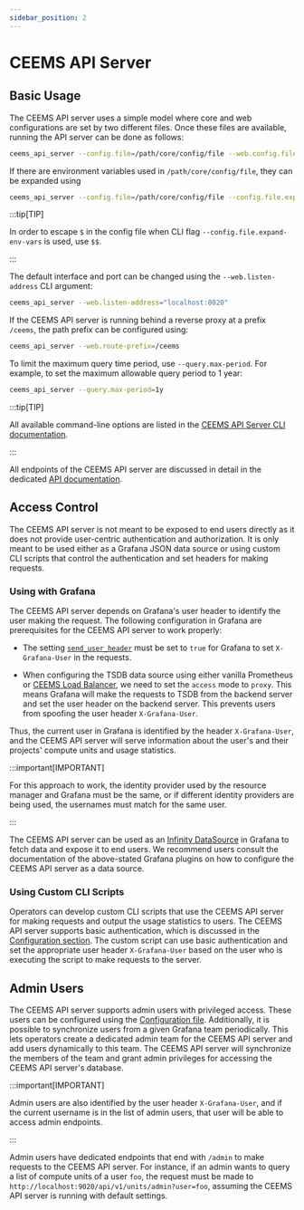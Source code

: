 ```yaml
---
sidebar_position: 2
---
```


# CEEMS API Server

## Basic Usage

The CEEMS API server uses a simple model where core and web configurations are set by
two different files. Once these files are available, running the API server can be done
as follows:

```bash
ceems_api_server --config.file=/path/core/config/file --web.config.file=/path/to/web/config/file
```

If there are environment variables used in `/path/core/config/file`, they can be expanded using

```bash
ceems_api_server --config.file=/path/core/config/file --config.file.expand-env-vars --web.config.file=/path/to/web/config/file
```

:::tip[TIP]

In order to escape `$` in the config file when CLI flag `--config.file.expand-env-vars` is used,
use `$$`.

:::

The default interface and port can be changed using the `--web.listen-address` CLI argument:

```bash
ceems_api_server --web.listen-address="localhost:8020"
```

If the CEEMS API server is running behind a reverse proxy at a prefix `/ceems`, the path prefix can
be configured using:

```bash
ceems_api_server --web.route-prefix=/ceems
```

To limit the maximum query time period, use `--query.max-period`. For example, to set
the maximum allowable query period to 1 year:

```bash
ceems_api_server --query.max-period=1y
```

:::tip[TIP]

All available command-line options are listed in the
[CEEMS API Server CLI documentation](../cli/ceems-api-server.md).

:::

All endpoints of the CEEMS API server are discussed in detail in the dedicated [API documentation](/ceems/api).

## Access Control

The CEEMS API server is not meant to be exposed to end users directly as it does not provide
user-centric authentication and authorization. It is only meant to be used either as
a Grafana JSON data source or using custom CLI scripts that control the authentication
and set headers for making requests.

### Using with Grafana

The CEEMS API server depends on Grafana's user header to identify the user making the
request. The following configuration in Grafana are prerequisites for the CEEMS API server to work properly:

- The setting [`send_user_header`](https://grafana.com/docs/grafana/latest/setup-grafana/configure-grafana/#send_user_header)
must be set to `true` for Grafana to set `X-Grafana-User` in the requests.

- When configuring the TSDB data source using either vanilla Prometheus or
[CEEMS Load Balancer](../components/ceems-lb.md), we need to set the `access` mode to `proxy`.
This means Grafana will make the requests to TSDB from the backend server and set the user header
on the backend server. This prevents users from spoofing the user header `X-Grafana-User`.

Thus, the current user in Grafana is identified by the header `X-Grafana-User`, and the CEEMS
API server will serve information about the user's and their projects' compute units and
usage statistics.

:::important[IMPORTANT]

For this approach to work, the identity provider used by the resource manager
and Grafana must be the same, or if different identity providers are being used,
the usernames must match for the same user.

:::

The CEEMS API server can be used as an
[Infinity DataSource](https://grafana.com/grafana/plugins/yesoreyeram-infinity-datasource/)
in Grafana to fetch data and expose it to end users. We recommend users consult
the documentation of the above-stated Grafana plugins on how to configure the CEEMS API server
as a data source.

### Using Custom CLI Scripts

Operators can develop custom CLI scripts that use the CEEMS API server for making requests
and output the usage statistics to users. The CEEMS API server supports basic authentication,
which is discussed in the [Configuration section](../configuration/basic-auth.md). The custom
script can use basic authentication and set the appropriate user header `X-Grafana-User` based
on the user who is executing the script to make requests to the server.

## Admin Users

The CEEMS API server supports admin users with privileged access. These users can
be configured using the [Configuration file](../configuration/ceems-api-server.md). Additionally, it is
possible to synchronize users from a given Grafana team periodically. This lets
operators create a dedicated admin team for the CEEMS API server and add users dynamically
to this team. The CEEMS API server will synchronize the members of the team and grant
admin privileges for accessing the CEEMS API server's database.

:::important[IMPORTANT]

Admin users are also identified by the user header `X-Grafana-User`, and if the current
username is in the list of admin users, that user will be able to access admin
endpoints.

:::

Admin users have dedicated endpoints that end with `/admin` to make requests to the CEEMS
API server. For instance, if an admin wants to query a list of compute units of a user
`foo`, the request must be made to `http://localhost:9020/api/v1/units/admin?user=foo`,
assuming the CEEMS API server is running with default settings.
